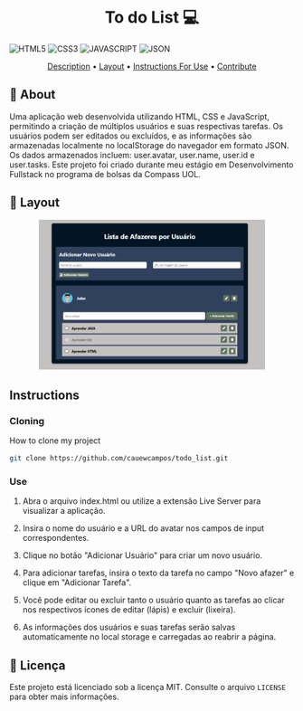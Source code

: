 <h1 align="center" style="font-weight: bold;">To do List 💻</h1>


![HTML5](https://img.shields.io/badge/HTML5-E34F26?style=for-the-badge&logo=html5&logoColor=white)
![CSS3](https://img.shields.io/badge/CSS3-1572B6?style=for-the-badge&logo=css3&logoColor=white)
![JAVASCRIPT](https://img.shields.io/badge/JavaScript-323330?style=for-the-badge&logo=javascript&logoColor=F7DF1E)
![JSON](https://img.shields.io/badge/json-5E5C5C?style=for-the-badge&logo=json&logoColor=white
)

<p align="center">
 <a href="#description">Description</a> • 
  <a href="#layout">Layout</a> •
 <a href="#instructions">Instructions For Use</a> •
 <a href="#contribute">Contribute</a>
</p>

<h2 id="description">📌 About</h2>
Uma aplicação web desenvolvida utilizando HTML, CSS e JavaScript, permitindo a criação de múltiplos usuários e suas respectivas tarefas. Os usuários podem ser editados ou excluídos, e as informações são armazenadas localmente no localStorage do navegador em formato JSON. Os dados armazenados incluem: user.avatar, user.name, user.id e user.tasks.
Este projeto foi criado durante meu estágio em Desenvolvimento Fullstack no programa de bolsas da Compass UOL.

<H2 id="layout">🎨 Layout</h2>
<p align="center">
    <img src="layout.jpg" alt="Image Example" width="400px">
</p>

<H2 id="instructions"> Instructions</h2>
<h3>Cloning</h3>
How to clone my project

```bash
git clone https://github.com/cauewcampos/todo_list.git
```
<h3>Use</h3>

1. Abra o arquivo index.html ou utilize a extensão Live Server para visualizar a aplicação.

2. Insira o nome do usuário e a URL do avatar nos campos de input correspondentes.

3. Clique no botão "Adicionar Usuário" para criar um novo usuário.

4. Para adicionar tarefas, insira o texto da tarefa no campo "Novo afazer" e clique em "Adicionar Tarefa".

5. Você pode editar ou excluir tanto o usuário quanto as tarefas ao clicar nos respectivos ícones de editar (lápis) e excluir (lixeira).

6. As informações dos usuários e suas tarefas serão salvas automaticamente no local storage e carregadas ao reabrir a página.

## 📝 Licença

Este projeto está licenciado sob a licença MIT. Consulte o arquivo `LICENSE` para obter mais informações.


